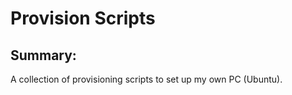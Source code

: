 # Provision Scripts

## Summary:

A collection of provisioning scripts to set up my own PC (Ubuntu).
